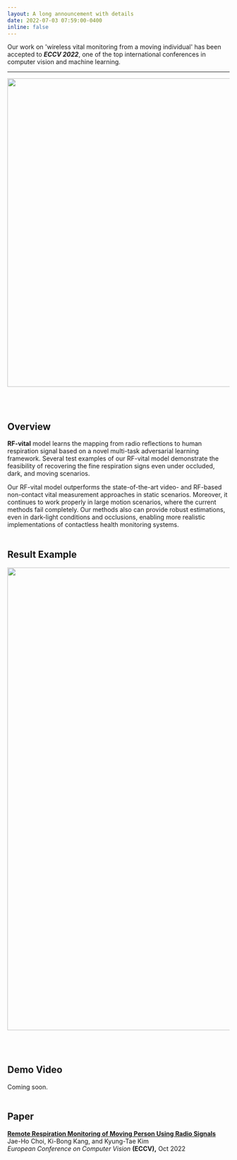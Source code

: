 ```yaml
---
layout: A long announcement with details
date: 2022-07-03 07:59:00-0400
inline: false
---
```


Our work on 'wireless vital monitoring from a moving individual' has been accepted to ***ECCV 2022***, one of the top international conferences in computer vision and machine learning.

***
<p align="center"><img src="https://jhchoi93.github.io/assets/img/RF-vital/overview.png" width="700px"/></p>
<br><br>

## Overview
**RF-vital** model learns the mapping from radio reflections to human respiration signal based on a novel multi-task adversarial learning  framework. Several test examples of our RF-vital model demonstrate the feasibility of recovering the fine respiration signs even under occluded, dark, and moving scenarios. 

Our RF-vital model outperforms the state-of-the-art video- and RF-based non-contact vital measurement approaches in static scenarios. Moreover, it continues to work properly in large motion scenarios, where the current methods fail completely. Our methods also can provide robust estimations, even in dark-light conditions and occlusions, enabling more realistic implementations of contactless health monitoring systems.
<br><br>

## Result Example
<p align="center"><img src="https://jhchoi93.github.io/assets/img/RF-vital/result.png" width="1050px"/></p>
<br><br>

## Demo Video
Coming soon.
<br><br>

## Paper
[**Remote Respiration Monitoring of Moving Person Using Radio Signals**](https://jhchoi93.github.io/assets/pdf/2022_ECCV_RFVital_main.pdf)  
Jae-Ho Choi, Ki-Bong Kang, and Kyung-Tae Kim  
*European Conference on Computer Vision* **(ECCV),** Oct 2022
